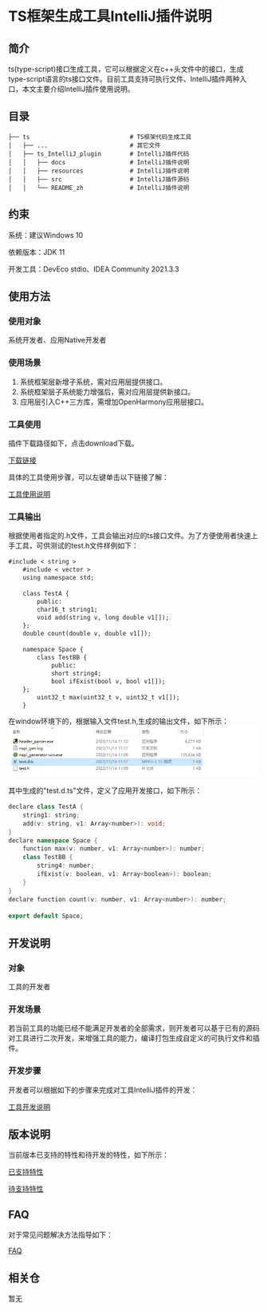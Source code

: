 # TS框架生成工具IntelliJ插件说明

## 简介

ts(type-script)接口生成工具，它可以根据定义在c++头文件中的接口，生成type-script语言的ts接口文件。目前工具支持可执行文件、IntelliJ插件两种入口，本文主要介绍IntelliJ插件使用说明。

## 目录 

	├── ts                            # TS框架代码生成工具
	│   ├── ...                       # 其它文件
	│   ├── ts_IntelliJ_plugin        # IntelliJ插件代码
	│   │   ├── docs                  # IntelliJ插件说明
	│   │   ├── resources             # IntelliJ插件说明
	│   │   ├── src    				  # IntelliJ插件源码
	│   │   └── README_zh             # IntelliJ插件说明

## 约束 

系统：建议Windows 10

依赖版本：JDK 11

开发工具：DevEco stdio、IDEA Community 2021.3.3

## 使用方法 

### 使用对象

系统开发者、应用Native开发者

### 使用场景

1) 系统框架层新增子系统，需对应用层提供接口。
2) 系统框架层子系统能力增强后，需对应用层提供新接口。
3) 应用层引入C++三方库，需增加OpenHarmony应用层接口。

### 工具使用

插件下载路径如下，点击download下载。

[下载链接](https://plugins.jetbrains.com/plugin/21420-ts-generator/edit/versions)

具体的工具使用步骤，可以左键单击以下链接了解：

[工具使用说明](https://gitee.com/openharmony/napi_generator/tree/master/hdc/ts/ts_IntelliJ_plugin/docs/INSTRUCTION_ZH.md)

### 工具输出

根据使用者指定的.h文件，工具会输出对应的ts接口文件。为了方便使用者快速上手工具，可供测试的test.h文件样例如下：

```
#include < string >
	#include < vector >
	using namespace std;

	class TestA {
    	public:
    	char16_t string1;
    	void add(string v, long double v1[]);
	};
	double count(double v, double v1[]);

	namespace Space {
    	class TestBB {
        	public:
        	short string4;
        	bool ifExist(bool v, bool v1[]);
	};
    	uint32_t max(uint32_t v, uint32_t v1[]);
	}
```

在window环境下的，根据输入文件test.h,生成的输出文件，如下所示：![](../figures/h-2-ts-succ.png)

其中生成的"test.d.ts"文件，定义了应用开发接口，如下所示：


```c++
declare class TestA {
	string1: string;
	add(v: string, v1: Array<number>): void;
}
declare namespace Space {
	function max(v: number, v1: Array<number>): number;
	class TestBB {
    	string4: number;
    	ifExist(v: boolean, v1: Array<boolean>): boolean;
	}
}
declare function count(v: number, v1: Array<number>): number;

export default Space;
```

## 开发说明

### 对象

工具的开发者

### 开发场景

若当前工具的功能已经不能满足开发者的全部需求，则开发者可以基于已有的源码对工具进行二次开发，来增强工具的能力，编译打包生成自定义的可执行文件和插件。
       
### 开发步骤

开发者可以根据如下的步骤来完成对工具IntelliJ插件的开发：

 [工具开发说明](https://gitee.com/openharmony/napi_generator/tree/master/hdc/ts/ts_IntelliJ_plugin/docs/DEVELOP_ZH.md)
    
## 版本说明 

当前版本已支持的特性和待开发的特性，如下所示：

 [已支持特性](https://gitee.com/openharmony/napi_generator/blob/master/docs/ts/ts_Gen-1.0.md)

 [待支持特性](https://gitee.com/openharmony/napi_generator/blob/master/docs/guide/ts/ROADMAP_ZH.md)

## FAQ

对于常见问题解决方法指导如下：

  [FAQ](https://gitee.com/openharmony/napi_generator/tree/master/docs/ts/FAQ.md)

## 相关仓

暂无